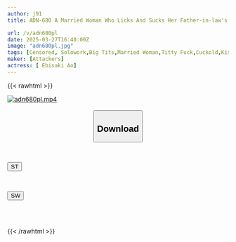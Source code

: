 ```yaml
---
author: j91
title: ADN-680 A Married Woman Who Licks And Sucks Her Father-in-law's Body, Ao Ebisaki

url: /v/adn680pl
date: 2025-03-27T16:40:00Z
image: "adn680pl.jpg"
tags: [Censored, Solowork,Big Tits,Married Woman,Titty Fuck,Cuckold,Kiss	]
maker: [Attackers]
actress: [ Ebisaki Ao]
---
```



{{< rawhtml >}}

<div class="video" data-videoid="vkepylvBqyC4dzY">
    <a href="javascript:;">
        <img src="/v/adn680pl/adn680pl.jpg" width="WIDTH" height="HEIGHT" alt="adn680pl.mp4" loading="lazy">
    </a>
</div>

<script type="text/javascript" src="https://j91.asia/asset/on-demand-st.js"></script>

<br>
  <link rel="stylesheet" href="https://j91.asia/asset/bs5.css">
  
  <center>
  <button class="btn btn-primary" type="button" data-bs-toggle="collapse" data-bs-target=".multi-collapse" aria-expanded="false" aria-controls="multiCollapseExample1 multiCollapseExample2"><h2>Download</h2></button></center>
</p>
<div class="row">
  <div class="col">
    <div class="collapse multi-collapse" id="multiCollapseExample1">
      <div class="card card-body">
	      	      <br>
<div class="buttons">  
<p><a href="/v/adn680pl/st.html" target="_blank"><button class="btn-hover color-3"><i class="fa fa-download"></i> ST</button></a></p></div>
    </div>
  </div>
</div>
  <div class="col">
    <div class="collapse multi-collapse" id="multiCollapseExample2">
      <div class="card card-body">
	      <br>
<div class="buttons">
<p><a href="/v/adn680pl/sw.html" target="_blank"><button class="btn-hover color-2"><i class="fa fa-download"></i> SW</button></a></p></div>
<br><br>
      </div>
    </div>
  </div>
</div>

{{< /rawhtml >}}